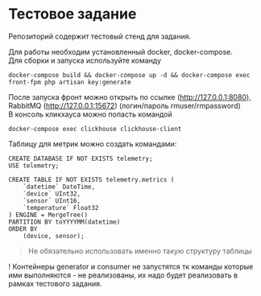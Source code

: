 # Тестовое задание
Репозиторий содержит тестовый стенд для задания.  

Для работы необходим установленный docker, docker-compose.  
Для сборки и запуска используйте команду
```
docker-compose build && docker-compose up -d && docker-compose exec front-fpm php artisan key:generate
```

После запуска фронт можно открыть по ссылке (http://127.0.0.1:8080), RabbitMQ (http://127.0.0.1:15672) (логин/пароль rmuser/rmpassword)  
В консоль кликхауса можно попасть командой
```
docker-compose exec clickhouse clickhouse-client
```

Таблицу для метрик можно создать командами:
```
CREATE DATABASE IF NOT EXISTS telemetry;
USE telemetry;

CREATE TABLE IF NOT EXISTS telemetry.metrics (
    `datetime` DateTime,
    `device` UInt32,
    `sensor` UInt16,
    `temperature` Float32
) ENGINE = MergeTree() 
PARTITION BY toYYYYMM(datetime)
ORDER BY
    (device, sensor);

```
> Не обязательно использовать именно такую структуру таблицы

! Контейнеры generator и consumer не запустятся тк команды которые ими выполняются - не реализованы, их надо будет реализовать в рамках тестового задания.

